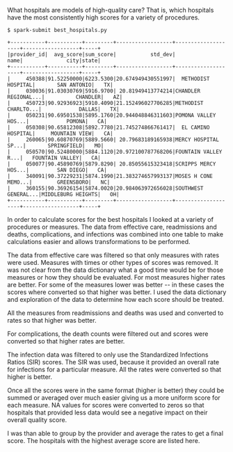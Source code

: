 What hospitals are models of high-quality care? That is, which hospitals have the most consistently high scores for a variety of procedures.

```
$ spark-submit best_hospitals.py

+-----------+-----------+---------+------------------+--------------------+------------------+-----+
|provider_id|  avg_score|sum_score|           std_dev|                name|              city|state|
+-----------+-----------+---------+------------------+--------------------+------------------+-----+
|     450388|91.52250000|6223.5300|20.674949430551997|  METHODIST HOSPITAL|       SAN ANTONIO|   TX|
|     030036|91.03030769|5916.9700| 20.81949413774214|CHANDLER REGIONAL...|          CHANDLER|   AZ|
|     450723|90.92936923|5910.4090|21.152496027706285|METHODIST CHARLTO...|            DALLAS|   TX|
|     050231|90.69501538|5895.1760|20.944048846311603|POMONA VALLEY HOS...|            POMONA|   CA|
|     050308|90.65812308|5892.7780|21.745274866761417|  EL CAMINO HOSPITAL|     MOUNTAIN VIEW|   CA|
|     260065|90.60870769|5889.5660| 20.79683189165938|MERCY HOSPITAL SP...|       SPRINGFIELD|   MO|
|     050570|90.52480000|5884.1120|20.972100787768206|FOUNTAIN VALLEY R...|   FOUNTAIN VALLEY|   CA|
|     050077|90.45890769|5879.8290| 20.85055615323418|SCRIPPS MERCY HOS...|         SAN DIEGO|   CA|
|     340091|90.37229231|5874.1990|21.383274657993137|MOSES H CONE MEMO...|        GREENSBORO|   NC|
|     360155|90.36926154|5874.0020|20.984063972656028|SOUTHWEST GENERAL...|MIDDLEBURG HEIGHTS|   OH|
+-----------+-----------+---------+------------------+--------------------+------------------+-----+
```

In order to calculate scores for the best hospitals I looked at a variety of procedures or measures. The data from effective care, readmissions and deaths, complications, and infections was combined into one table to make calculations easier and allows transformations to be performed.

The data from effective care was filtered so that only measures with rates were used. Measures with times or other types of scores was removed. It was not clear from the data dictionary what a good time would be for those measures or how they should be evaluated. For most measures higher rates are better. For some of the measures lower was better -- in these cases the scores where converted so that higher was better. I used the data dictionary and exploration of the data to determine how each score should be treated.

All the measures from readmissions and deaths was used and converted to rates so that higher was better.

For complications, the death counts were filtered out and scores were converted so that higher rates are better.

The infection data was filtered to only use the Standardized Infections Ratios (SIR) scores. The SIR was used, because it provided an overall rate for infections for a particular measure. All the rates were converted so that higher is better.

Once all the scores were in the same format (higher is better) they could be summed or averaged over much easier giving us a more uniform score for each measure. NA values for scores were converted to zeros so that hospitals that provided less data would see a negative impact on their overall quality score.

I was than able to group by the provider and average the rates to get a final score. The hospitals with the highest average score are listed here.
